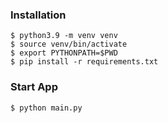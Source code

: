 ### Installation

```shell
$ python3.9 -m venv venv
$ source venv/bin/activate
$ export PYTHONPATH=$PWD
$ pip install -r requirements.txt
```

### Start App
 
```shell
$ python main.py
```
